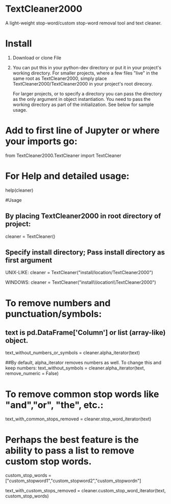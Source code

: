 # TextCleaner2000
A light-weight stop-word/custom stop-word removal tool and text cleaner.

# Install
1) Download or clone File
2) You can put this in your python-dev directory or put it in your project's working directory. 
   For smaller projects, where a few files "live" in the same root as TextCleaner2000, simply place TextCleaner2000/TextCleaner2000
   in your project's root direcory.
   
   For larger projects, or to specify a directory you can pass the directory as the only argument in object instantiation. 
   You need to pass the working directory as part of the initialization. See below for sample usage.

# Add to first line of Jupyter or where your imports go:

from  TextCleaner2000.TextCleaner import TextCleaner

# For Help and detailed usage:
help(cleaner)

#Usage
## By placing TextCleaner2000 in root directory of project:

cleaner = TextCleaner()

## Specify install directory; Pass install directory as first argument

UNIX-LIKE:
cleaner = TextCleaner("install/location/TextCleaner2000")

WINDOWS:
cleaner = TextCleaner("install\\\location\\\TextCleaner2000")

# To remove numbers and punctuation/symbols:
## text is pd.DataFrame['Column'] or list (array-like) object.

text_without_numbers_or_symbols = cleaner.alpha_iterator(text)

##By default, alpha_iterator removes numbers as well. To change this and keep numbers:
text_without_symbols = cleaner.alpha_iterator(text, remove_numeric = False)

# To remove common stop words like "and","or", "the", etc.:
text_with_common_stops_removed = cleaner.stop_word_iterator(text)

# Perhaps the best feature is the ability to pass a list to remove custom stop words.

custom_stop_words =["custom_stopword1","custom_stopword2","custom_stopwordn"]

text_with_custom_stops_removed  = cleaner.custom_stop_word_iterator(text, custom_stop_words)
